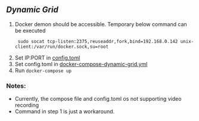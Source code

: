 ##  _Dynamic Grid_

1. Docker demon should be accessible. Temporary below command can be executed
   ```
    sudo socat tcp-listen:2375,reuseaddr,fork,bind=192.168.0.142 unix-client:/var/run/docker.sock,su=root
   ```
2. Set IP:PORT in [config.toml](config.toml)
3. Set config.toml in [docker-compose-dynamic-grid.yml](docker-compose-dynamic-grid.yml)
4. Run `docker-compose up`

### Notes:
- Currently, the compose file and config.toml os not supporting video recording
- Command in step 1 is just a workaround.
